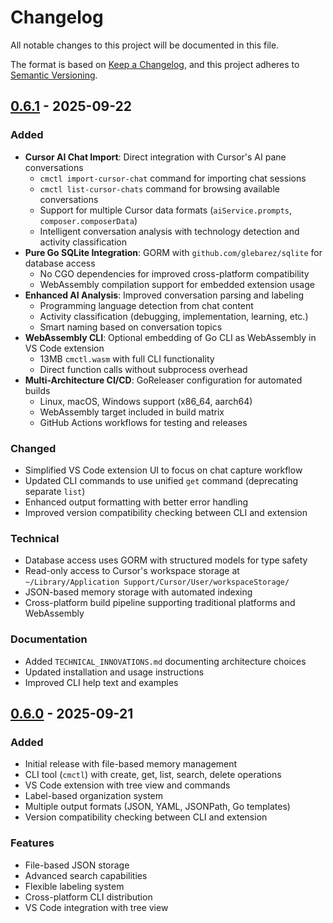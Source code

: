 # Changelog

All notable changes to this project will be documented in this file.

The format is based on [Keep a Changelog](https://keepachangelog.com/en/1.0.0/),
and this project adheres to [Semantic Versioning](https://semver.org/spec/v2.0.0.html).

## [0.6.1] - 2025-09-22

### Added
- **Cursor AI Chat Import**: Direct integration with Cursor's AI pane conversations
  - `cmctl import-cursor-chat` command for importing chat sessions
  - `cmctl list-cursor-chats` command for browsing available conversations
  - Support for multiple Cursor data formats (`aiService.prompts`, `composer.composerData`)
  - Intelligent conversation analysis with technology detection and activity classification
- **Pure Go SQLite Integration**: GORM with `github.com/glebarez/sqlite` for database access
  - No CGO dependencies for improved cross-platform compatibility
  - WebAssembly compilation support for embedded extension usage
- **Enhanced AI Analysis**: Improved conversation parsing and labeling
  - Programming language detection from chat content
  - Activity classification (debugging, implementation, learning, etc.)
  - Smart naming based on conversation topics
- **WebAssembly CLI**: Optional embedding of Go CLI as WebAssembly in VS Code extension
  - 13MB `cmctl.wasm` with full CLI functionality
  - Direct function calls without subprocess overhead
- **Multi-Architecture CI/CD**: GoReleaser configuration for automated builds
  - Linux, macOS, Windows support (x86_64, aarch64)
  - WebAssembly target included in build matrix
  - GitHub Actions workflows for testing and releases

### Changed
- Simplified VS Code extension UI to focus on chat capture workflow
- Updated CLI commands to use unified `get` command (deprecating separate `list`)
- Enhanced output formatting with better error handling
- Improved version compatibility checking between CLI and extension

### Technical
- Database access uses GORM with structured models for type safety
- Read-only access to Cursor's workspace storage at `~/Library/Application Support/Cursor/User/workspaceStorage/`
- JSON-based memory storage with automated indexing
- Cross-platform build pipeline supporting traditional platforms and WebAssembly

### Documentation
- Added `TECHNICAL_INNOVATIONS.md` documenting architecture choices
- Updated installation and usage instructions
- Improved CLI help text and examples

## [0.6.0] - 2025-09-21

### Added
- Initial release with file-based memory management
- CLI tool (`cmctl`) with create, get, list, search, delete operations
- VS Code extension with tree view and commands
- Label-based organization system
- Multiple output formats (JSON, YAML, JSONPath, Go templates)
- Version compatibility checking between CLI and extension

### Features
- File-based JSON storage
- Advanced search capabilities
- Flexible labeling system
- Cross-platform CLI distribution
- VS Code integration with tree view

[0.6.1]: https://github.com/cloudygreybeard/contextmemory/compare/v0.6.0...v0.6.1
[0.6.0]: https://github.com/cloudygreybeard/contextmemory/releases/tag/v0.6.0
